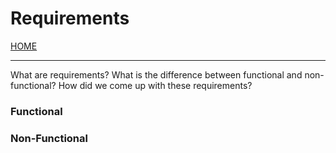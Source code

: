 # Requirements

[HOME](https://github.com/adamspanier/Distributed-Systems-Security)

<hr>

What are requirements?
What is the difference between functional and non-functional?
How did we come up with these requirements?

### Functional

### Non-Functional
